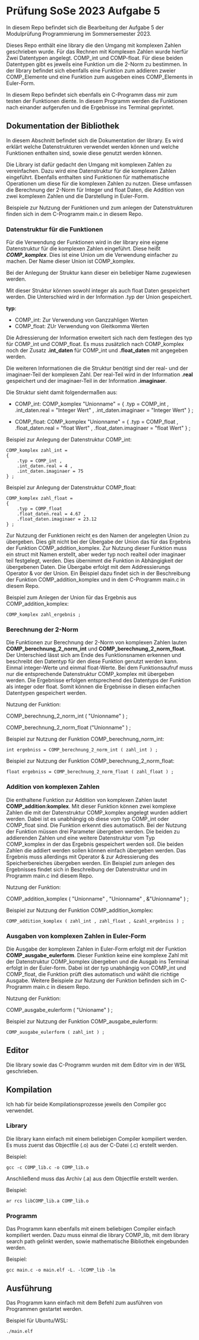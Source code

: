 # Prüfung SoSe 2023 Aufgabe 5
In diesem Repo befindet sich die Bearbeitung der Aufgabe 5 der Modulprüfung Programmierung im Sommersemester 2023. 

Dieses Repo enthält eine library die den Umgang mit komplexen Zahlen geschrieben wurde. Für das Rechnen mit Komplexen Zahlen wurde hierfür Zwei Datentypen angelegt. COMP_int und COMP-float. Für diese beiden Datentypen gibt es jeweils eine Funktion um die 2-Norm zu bestimmen. In der library befindet sich ebenfalls eine Funktion zum addieren zweier COMP_Elemente und eine Funktion zum ausgeben eines COMP_Elements in Euler-Form.

In diesem Repo befindet sich ebenfalls ein C-Programm dass mir zum testen der Funktionen diente. In diesem Programm werden die Funktionen nach einander aufgerufen und die Ergebnisse ins Terminal geprintet.


## Dokumentation der Bibliothek
In diesem Abschnitt befindet sich die Dokumentation der library. Es wird erklärt welche Datenstrukturen verwendet werden können und welche Funktionen enthalten sind, sowie diese genutzt werden können. 

Die Library ist dafür gedacht den Umgang mit komplexen Zahlen zu vereinfachen. Dazu wird eine Datenstruktur für die komplexen Zahlen eingeführt. Ebenfalls enthalten sind Funktionen für mathematische Operationen um diese für die komplexen Zahlen zu nutzen. Diese umfassen die Berechnung der 2-Norm für Integer und float Daten, die Addition von zwei komplexen Zahlen und die Darstellung in Euler-Form.

Beispiele zur Nutzung der Funktionen und zum anlegen der Datenstrukturen finden sich in dem C-Programm main.c in diesem Repo.

### Datenstruktur für die Funktionen 
Für die Verwendung der Funktionen wird in der library eine eigene Datenstruktur für die komplexen Zahlen eingeführt. Diese heißt ***COMP_komplex***. Dies ist eine Union um die Verwendung einfacher zu machen. Der Name dieser Union ist COMP_komplex.

Bei der Anlegung der Struktur kann dieser ein beliebiger Name zugewiesen werden. 

Mit dieser Struktur können sowohl integer als auch float Daten gespeichert werden. Die Unterschied wird in der Information .typ der Union gespeichert. 

**typ**:
 - COMP_int: Zur Verwendung von Ganzzahligen Werten
 - COMP_float: ZUr Verwendung von Gleitkomma Werten

Die Adressierung der Information erweitert sich nach dem festlegen des typ für COMP_int und COMP_float. Es muss zusätzlich nach COMP_komplex noch der Zusatz **.int_daten** für COMP_int und **.float_daten** mit angegeben werden.

Die weiteren Informationen die die Struktur benötigt sind der real- und der imaginaer-Teil der komplexen Zahl. Der real-Teil wird in der Information **.real** gespeichert und der imaginaer-Teil in der Information **.imaginaer**.

Die Struktur sieht damit folgendermaßen aus:
 - COMP_int:
	COMP_komplex "Unionname" = 
	{
		.typ = COMP_int ,
		.int_daten.real = "Integer Wert" ,
		.int_daten.imaginaer = "Integer Wert"
	} ; 

- COMP_float:
	COMP_komplex "Unionname" =
	{ 
		.typ = COMP_float ,
		.float_daten.real = "float Wert" ,
		.float_daten.imaginaer = "float Wert"
	} ;

Beispiel zur Anlegung der Datenstruktur COMP_int:
```
COMP_komplex zahl_int = 
{
	.typ = COMP_int ,
	.int_daten.real = 4 ,
	.int_daten.imaginaer = 75
} ;
```

Beispiel zur Anlegung der Datenstruktur COMP_float:
```
COMP_komplex zahl_float = 
{
	.typ = COMP_float
	.float_daten.real = 4.67 ,
	.float_daten.imaginaer = 23.12
} ;
```

Zur Nutzung der Funktionen reicht es den Namen der angelegten Union zu übergeben. Dies gilt nicht bei der Übergabe der Union das für das Ergebnis der Funktion COMP_addition_komplex. Zur Nutzung dieser Funktion muss ein struct mit Namen erstellt, aber weder typ noch realteil oder imaginaer teil festgelegt, werden. Dies übernimmt die Funktion in Abhängigkeit der übergebenen Daten. Die Übergabe erfolgt mit dem Addressierungs Operator & vor der Union. Ein Beispiel dazu findet sich in der Beschreibung der Funktion COMP_addition_komplex und in dem C-Programm main.c in diesem Repo.

Beispiel zum Anlegen der Union für das Ergebnis aus COMP_addition_komplex:
```
COMP_komplex zahl_ergebnis ;
```

### Berechnung der 2-Norm 
Die Funktionen zur Berechnung der 2-Norm von komplexen Zahlen lauten **COMP_berechnung_2_norm_int** und **COMP_berechnung_2_norm_float**. Der Unterschied lässt sich am Ende des Funktionsnamen erkennen und beschreibt den Datentyp für den diese Funktion genutzt werden kann. Einmal integer-Werte und einmal float-Werte. Bei dem Funktionsaufruf muss nur die entsprechende Datenstruktur COMP_komplex mit übergeben werden. Die Ergebnisse erfolgen entsprechend des Datentyps der Funktion als integer oder float. Somit können die Ergebnisse in diesen einfachen Datentypen gespeichert werden.

Nutzung der Funktion:

COMP_berechnung_2_norm_int ( "Unionname" ) ;

COMP_berechnung_2_norm_float ("Unionname" ) ;

Beispiel zur Nutzung der Funktion COMP_berechnung_norm_int:
```
int ergebniss = COMP_berechnung_2_norm_int ( zahl_int ) ;
```

Beispiel zur Nutzung der Funktion COMP_berechnung_2_norm_float:
```
float ergebniss = COMP_berechnung_2_norm_float ( zahl_float ) ;
```

### Addition von komplexen Zahlen
Die enthaltene Funktion zur Addition von komplexen Zahlen lautet **COMP_addition:komplex**. Mit dieser Funktion können zwei komplexe Zahlen die mit der Datenstruktur COMP_komplex angelegt wurden addiert werden. Dabei ist es unabhängig ob diese vom typ COMP_int oder COMP_float sind. Die Funktion erkennt dies automatisch. 
Bei der Nutzung der Funktion müssen drei Parameter übergeben werden. Die beiden zu addierenden Zahlen und eine weitere Datenstruktur vom Typ COMP_komplex in der das Ergebnis gespeichert werden soll. Die beiden Zahlen die addiert werden sollen können einfach übergeben werden. Das Ergebnis muss allerdings mit Operator & zur Adressierung des Speicherbereiches übergeben werden. Ein Beispiel zum anlegen des Ergebnisses findet sich in Beschreibung der Datenstruktur und im Programm main.c ind diesem Repo.

Nutzung der Funktion:

COMP_addition_komplex ( "Unionname" , "Unionname" , &"Unionname" ) ;

Beispiel zur Nutzung der Funktion COMP_addition_komplex:
```
COMP_addition_komplex ( zahl_int , zahl_float , &zahl_ergebniss ) ;
```

### Ausgaben von komplexen Zahlen in Euler-Form
Die Ausgabe der komplexen Zahlen in Euler-Form erfolgt mit der Funktion **COMP_ausgabe_eulerform**. Dieser Funktion keine eine komplexe Zahl mit der Datenstruktur COMP_komplex übergeben und die Ausgab ins Terminal erfolgt in der Euler-form. Dabei ist der typ unabhängig von COMP_int und COMP_float, die Funktion prüft dies automatisch und wählt die richtige Ausgabe.
Weitere Beispiele zur Nutzung der Funktion befinden sich im C-Programm main.c in diesem Repo.

Nutzung der Funktion:

COMP_ausgabe_eulerform ( "Unioname" ) ;

Beispiel zur Nutzung der Funktion COMP_ausgabe_eulerform:
```
COMP_ausgabe_eulerform ( zahl_int ) ;
```

## Editor 
Die library sowie das C-Programm wurden mit dem Editor vim in der WSL geschrieben.

## Kompilation
Ich hab für beide Kompilationsprozesse jeweils den Compiler gcc verwendet.

### Library 
Die library kann einfach mit einem beliebigen Compiler kompiliert werden. Es muss zuerst das Objectfile (.o) aus der C-Datei (.c) erstellt werden. 

Beispiel: 
```
gcc -c COMP_lib.c -o COMP_lib.o
```
Anschließend muss das Archiv (.a) aus dem Objectfile erstellt werden.

Beispiel:
```
ar rcs libCOMP_lib.a COMP_lib.o
```

### Programm
Das Programm kann ebenfalls mit einem beliebigen Compiler einfach kompiliert werden. Dazu muss einmal die library COMP_lib, mit dem library search path gelinkt werden, sowie mathematische Bibliothek eingebunden werden.

Beispiel:
```
gcc main.c -o main.elf -L. -lCOMP_lib -lm
```

## Ausführung 
Das Programm kann einfach mit dem Befehl zum ausführen von Programmen gestartet werden.

Beispiel für Ubuntu/WSL:
```
./main.elf
```
